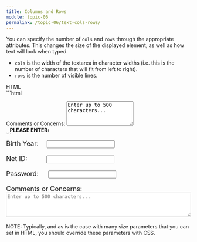 ```yaml
---
title: Columns and Rows
module: topic-06
permalink: /topic-06/text-cols-rows/
---
```


<div class="divider-heading"></div>

You can specify the number of `cols` and `rows` through the appropriate attributes. This changes the size of the displayed element, as well as how text will look when typed.

- `cols` is the width of the textarea in character widths (i.e. this is the number of characters that will fit from left to right).
- `rows` is the number of visible lines.


<div id="code-heading">HTML</div>
```html
<p>
  Comments or Concerns:
  <textarea name="comments" id="test-textarea" cols="20" rows="4">Enter up to 500 characters...</textarea>
</p>
```

<div class="row" style="margin-top: -30px;">
  <div class="col-lg-12">
    <div class="bs-component">
      <div class="panel panel-success">
        <div class="panel-heading">
          <h4 style="text-transform: uppercase; margin: inherit;">
            <i class="fa fa-check-circle" aria-hidden="true" style="margin-right: 10px"></i>
            Please Enter:
          </h4>
        </div>
          <div class="panel-body">
            <p style="font-size: large;">
              <span style="margin-right: 1em;">Birth Year:</span>
              <input type="text" name="name" id="test-date" maxlength="4" />
            </p>
            <p style="font-size: large;">
              <span style="margin-right: 2.6em;">Net ID:</span>
              <input type="text" name="name" id="test-text" />
            </p>
            <p style="font-size: large;">
              <span style="margin-right: 1.2em;">Password:</span>
              <input type="password" name="password" id="test-password" maxlength="15"/>
            </p>
            <p style="font-size: large;">
              <span>Comments or Concerns:</span>
              <textarea name="comments" id="test-textarea" cols="20" rows="4" style="width:100%; border-color: #D8D8D8 !important; color: #777; font-size: medium">Enter up to 500 characters...</textarea>
            </p>
          </div>
      </div>
    </div>
  </div>
</div>


<span class="label label-info">NOTE:</span> Typically, and as is the case with many size parameters that you can set in HTML, you should override these parameters with CSS.
